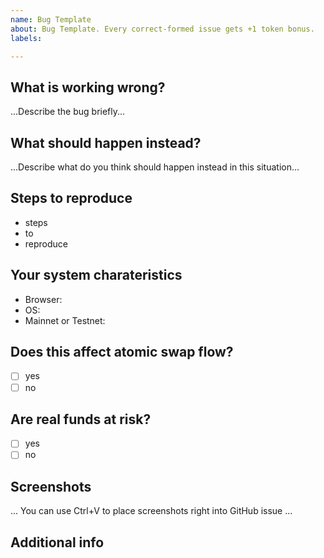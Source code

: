 ```yaml
---
name: Bug Template
about: Bug Template. Every correct-formed issue gets +1 token bonus.
labels: 

---
```


## What is working wrong?

...Describe the bug briefly...

## What should happen instead?

...Describe what do you think should happen instead in this situation...


## Steps to reproduce

- steps
- to
- reproduce

## Your system charateristics

- Browser: 
- OS: 
- Mainnet or Testnet:

## Does this affect atomic swap flow?

- [ ] yes
- [ ] no

## Are real funds at risk?

- [ ] yes
- [ ] no

## Screenshots

... You can use Ctrl+V to place screenshots right into GitHub issue ...


## Additional info
